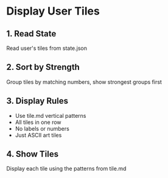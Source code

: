 # Display User Tiles

## 1. Read State
Read user's tiles from state.json

## 2. Sort by Strength  
Group tiles by matching numbers, show strongest groups first

## 3. Display Rules
- Use tile.md vertical patterns
- All tiles in one row
- No labels or numbers
- Just ASCII art tiles

## 4. Show Tiles
Display each tile using the patterns from tile.md